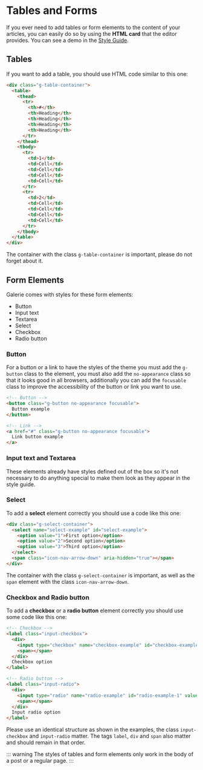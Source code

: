 # Tables and Forms

If you ever need to add tables or form elements to the content of your articles, you can easily do so by using the **HTML card** that the editor provides. You can see a demo in the [Style Guide](https://galerie.eduardogomez.io/style-guide/).

## Tables

If you want to add a table, you should use HTML code similar to this one:

```html
<div class="g-table-container">
  <table>
    <thead>
      <tr>
        <th>#</th>
        <th>Heading</th>
        <th>Heading</th>
        <th>Heading</th>
        <th>Heading</th>
      </tr>
    </thead>
    <tbody>
      <tr>
        <td>1</td>
        <td>Cell</td>
        <td>Cell</td>
        <td>Cell</td>
        <td>Cell</td>
      </tr>
      <tr>
        <td>2</td>
        <td>Cell</td>
        <td>Cell</td>
        <td>Cell</td>
        <td>Cell</td>
      </tr>
    </tbody>
  </table>
</div>
```

The container with the class `g-table-container` is important, please do not forget about it.

## Form Elements

Galerie comes with styles for these form elements:

* Button
* Input text
* Textarea
* Select
* Checkbox
* Radio button

### Button

For a button or a link to have the styles of the theme you must add the `g-button` class to the element, you must also add the `no-appearance` class so that it looks good in all browsers, additionally you can add the `focusable` class to improve the accessibility of the button or link you want to use.

```html
<!-- Button -->
<button class="g-button no-appearance focusable">
  Button example
</button>

<!-- Link -->
<a href="#" class="g-button no-appearance focusable">
  Link button example
</a>
```

### Input text and Textarea

These elements already have styles defined out of the box so it's not necessary to do anything special to make them look as they appear in the style guide.

### Select

To add a **select** element correctly you should use a code like this one:

```html
<div class="g-select-container">
  <select name="select-example" id="select-example">
    <option value="1">First option</option>
    <option value="2">Second option</option>
    <option value="3">Third option</option>
  </select>
  <span class="icon-nav-arrow-down" aria-hidden="true"></span>
</div>
```

The container with the class `g-select-container` is important, as well as the `span` element with the class `icon-nav-arrow-down`.

### Checkbox and Radio button

To add a **checkbox** or a **radio button** element correctly you should use some code like this one:

```html
<!-- Checkbox -->
<label class="input-checkbox">
  <div>
    <input type="checkbox" name="checkbox-example" id="checkbox-example-1" value="1">
    <span></span>
  </div>
  Checkbox option
</label>

<!-- Radio button -->
<label class="input-radio">
  <div>
    <input type="radio" name="radio-example" id="radio-example-1" value="1">
    <span></span>
  </div>
  Input radio option
</label>
```

Please use an identical structure as shown in the examples, the class `input-checkbox` and `input-radio` matter. The tags `label`, `div` and `span` also matter and should remain in that order.

::: warning
The styles of tables and form elements only work in the body of a post or a regular page.
:::

